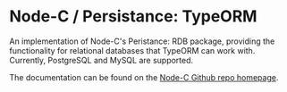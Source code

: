 # Node-C / Persistance: TypeORM
An implementation of Node-C's Peristance: RDB package, providing the functionality for relational databases that TypeORM can work with. Currently, PostgreSQL and MySQL are supported.

The documentation can be found on the [Node-C Github repo homepage](https://github.com/RazorDude/node-c).

